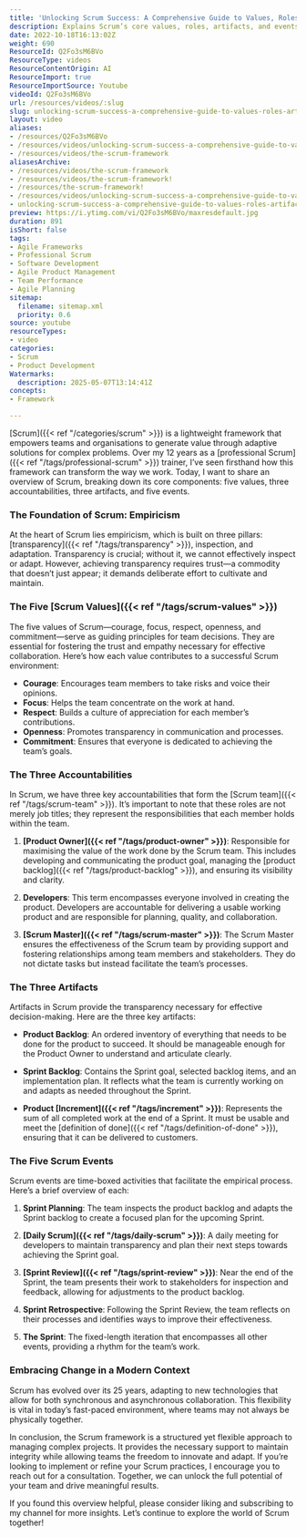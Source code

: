 ```yaml
---
title: 'Unlocking Scrum Success: A Comprehensive Guide to Values, Roles, Artifacts, and Events'
description: Explains Scrum’s core values, roles, artifacts, and events, highlighting how they support teamwork, transparency, and adaptability in managing complex projects.
date: 2022-10-18T16:13:02Z
weight: 690
ResourceId: Q2Fo3sM6BVo
ResourceType: videos
ResourceContentOrigin: AI
ResourceImport: true
ResourceImportSource: Youtube
videoId: Q2Fo3sM6BVo
url: /resources/videos/:slug
slug: unlocking-scrum-success-a-comprehensive-guide-to-values-roles-artifacts-and-events
layout: video
aliases:
- /resources/Q2Fo3sM6BVo
- /resources/videos/unlocking-scrum-success-a-comprehensive-guide-to-values-roles-artifacts-and-events
- /resources/videos/the-scrum-framework
aliasesArchive:
- /resources/videos/the-scrum-framework
- /resources/videos/the-scrum-framework!
- /resources/the-scrum-framework!
- /resources/videos/unlocking-scrum-success-a-comprehensive-guide-to-values-roles-artifacts-and-events
- unlocking-scrum-success-a-comprehensive-guide-to-values-roles-artifacts-and-events
preview: https://i.ytimg.com/vi/Q2Fo3sM6BVo/maxresdefault.jpg
duration: 891
isShort: false
tags:
- Agile Frameworks
- Professional Scrum
- Software Development
- Agile Product Management
- Team Performance
- Agile Planning
sitemap:
  filename: sitemap.xml
  priority: 0.6
source: youtube
resourceTypes:
- video
categories:
- Scrum
- Product Development
Watermarks:
  description: 2025-05-07T13:14:41Z
concepts:
- Framework

---
```

[Scrum]({{< ref "/categories/scrum" >}}) is a lightweight framework that empowers teams and organisations to generate value through adaptive solutions for complex problems. Over my 12 years as a [professional Scrum]({{< ref "/tags/professional-scrum" >}}) trainer, I’ve seen firsthand how this framework can transform the way we work. Today, I want to share an overview of Scrum, breaking down its core components: five values, three accountabilities, three artifacts, and five events. 

### The Foundation of Scrum: Empiricism

At the heart of Scrum lies empiricism, which is built on three pillars: [transparency]({{< ref "/tags/transparency" >}}), inspection, and adaptation. Transparency is crucial; without it, we cannot effectively inspect or adapt. However, achieving transparency requires trust—a commodity that doesn’t just appear; it demands deliberate effort to cultivate and maintain.

### The Five [Scrum Values]({{< ref "/tags/scrum-values" >}})

The five values of Scrum—courage, focus, respect, openness, and commitment—serve as guiding principles for team decisions. They are essential for fostering the trust and empathy necessary for effective collaboration. Here’s how each value contributes to a successful Scrum environment:

- **Courage**: Encourages team members to take risks and voice their opinions.
- **Focus**: Helps the team concentrate on the work at hand.
- **Respect**: Builds a culture of appreciation for each member’s contributions.
- **Openness**: Promotes transparency in communication and processes.
- **Commitment**: Ensures that everyone is dedicated to achieving the team’s goals.

### The Three Accountabilities

In Scrum, we have three key accountabilities that form the [Scrum team]({{< ref "/tags/scrum-team" >}}). It’s important to note that these roles are not merely job titles; they represent the responsibilities that each member holds within the team.

1. **[Product Owner]({{< ref "/tags/product-owner" >}})**: Responsible for maximising the value of the work done by the Scrum team. This includes developing and communicating the product goal, managing the [product backlog]({{< ref "/tags/product-backlog" >}}), and ensuring its visibility and clarity.
   
2. **Developers**: This term encompasses everyone involved in creating the product. Developers are accountable for delivering a usable working product and are responsible for planning, quality, and collaboration.

3. **[Scrum Master]({{< ref "/tags/scrum-master" >}})**: The Scrum Master ensures the effectiveness of the Scrum team by providing support and fostering relationships among team members and stakeholders. They do not dictate tasks but instead facilitate the team’s processes.

### The Three Artifacts

Artifacts in Scrum provide the transparency necessary for effective decision-making. Here are the three key artifacts:

- **Product Backlog**: An ordered inventory of everything that needs to be done for the product to succeed. It should be manageable enough for the Product Owner to understand and articulate clearly.

- **Sprint Backlog**: Contains the Sprint goal, selected backlog items, and an implementation plan. It reflects what the team is currently working on and adapts as needed throughout the Sprint.

- **Product [Increment]({{< ref "/tags/increment" >}})**: Represents the sum of all completed work at the end of a Sprint. It must be usable and meet the [definition of done]({{< ref "/tags/definition-of-done" >}}), ensuring that it can be delivered to customers.

### The Five Scrum Events

Scrum events are time-boxed activities that facilitate the empirical process. Here’s a brief overview of each:

1. **Sprint Planning**: The team inspects the product backlog and adapts the Sprint backlog to create a focused plan for the upcoming Sprint.

2. **[Daily Scrum]({{< ref "/tags/daily-scrum" >}})**: A daily meeting for developers to maintain transparency and plan their next steps towards achieving the Sprint goal.

3. **[Sprint Review]({{< ref "/tags/sprint-review" >}})**: Near the end of the Sprint, the team presents their work to stakeholders for inspection and feedback, allowing for adjustments to the product backlog.

4. **Sprint Retrospective**: Following the Sprint Review, the team reflects on their processes and identifies ways to improve their effectiveness.

5. **The Sprint**: The fixed-length iteration that encompasses all other events, providing a rhythm for the team’s work.

### Embracing Change in a Modern Context

Scrum has evolved over its 25 years, adapting to new technologies that allow for both synchronous and asynchronous collaboration. This flexibility is vital in today’s fast-paced environment, where teams may not always be physically together.

In conclusion, the Scrum framework is a structured yet flexible approach to managing complex projects. It provides the necessary support to maintain integrity while allowing teams the freedom to innovate and adapt. If you’re looking to implement or refine your Scrum practices, I encourage you to reach out for a consultation. Together, we can unlock the full potential of your team and drive meaningful results. 

If you found this overview helpful, please consider liking and subscribing to my channel for more insights. Let’s continue to explore the world of Scrum together!
